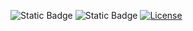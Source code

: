 ![Static Badge](https://img.shields.io/badge/Python-3776AB?style=for-the-badge&logo=python&logoColor=white)
![Static Badge](https://img.shields.io/badge/Linux-FCC624?style=for-the-badge&logo=linux&logoColor=black)
[![License](https://img.shields.io/github/license/svd-ncsu/hw1.svg?style=for-the-badge)](https://github.com/svd-ncsu/hw1/main/LICENSE.md)
